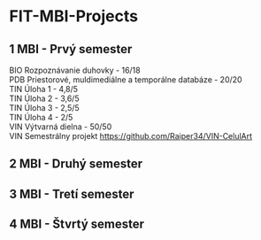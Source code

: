 # FIT-MBI-Projects

1 MBI - Prvý semester
------
BIO Rozpoznávanie duhovky  - 16/18  
PDB Priestorové, muldimediálne a temporálne databáze - 20/20  
TIN Úloha 1 - 4,8/5  
TIN Úloha 2 - 3,6/5  
TIN Úloha 3 - 2,5/5  
TIN Úloha 4 - 2/5  
VIN Výtvarná dielna - 50/50  
VIN Semestrálny projekt https://github.com/Raiper34/VIN-CelulArt    

2 MBI - Druhý semester
------

3 MBI - Tretí semester
------

4 MBI - Štvrtý semester
------

